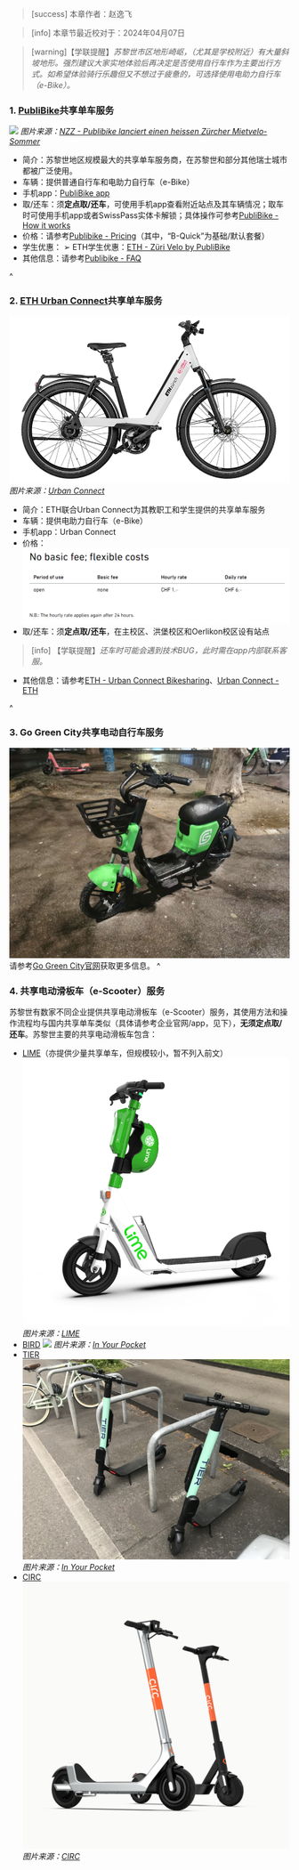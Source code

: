 > [success] 本章作者：赵逸飞

> [info] 本章节最近校对于：2024年04月07日

> [warning]【学联提醒】*苏黎世市区地形崎岖，（尤其是学校附近）有大量斜坡地形。强烈建议大家实地体验后再决定是否使用自行车作为主要出行方式。如希望体验骑行乐趣但又不想过于疲惫的，可选择使用电助力自行车（e-Bike）。*

### **1. [PubliBike](<https://www.publibike.ch/en/home>)共享单车服务**
![](../../.topwrite/assets/image_1693720449611.png)
*图片来源：[NZZ - Publibike lanciert einen heissen Zürcher Mietvelo-Sommer](<https://www.nzz.ch/zuerich/publibike-lanciert-den-heissen-zuercher-mietvelo-sommer-ld.1374926?reduced=true>)*

- 简介：苏黎世地区规模最大的共享单车服务商，在苏黎世和部分其他瑞士城市都被广泛使用。
- 车辆：提供普通自行车和电助力自行车（e-Bike）
- 手机app：[PubliBike app](<https://www.publibike.ch/en/publibike-app>)
- 取/还车：须**定点取/还车**，可使用手机app查看附近站点及其车辆情况；取车时可使用手机app或者SwissPass实体卡解锁；具体操作可参考[PubliBike - How it works](<https://www.publibike.ch/en/how-it-works>)
- 价格：请参考[Publibike - Pricing](<https://www.publibike.ch/en/subscriptions>)（其中，“B-Quick”为基础/默认套餐）
- 学生优惠：
➢ ETH学生优惠：[ETH - Züri Velo by PubliBike](<https://ethz.ch/students/en/campus/transport-mobility/velo/publibike.html>)
- 其他信息：请参考[Publibike - FAQ](<https://www.publibike.ch/en/faq>)

^
### **2. [ETH Urban Connect](<https://ethz.ch/students/en/campus/transport-mobility/velo/urban-connect.html>)共享单车服务**
![](../../.topwrite/assets/image_1693722216169.png)
*图片来源：[Urban Connect](<https://www.urban-connect.ch/eth>)*
- 简介：ETH联合Urban Connect为其教职工和学生提供的共享单车服务
- 车辆：提供电助力自行车（e-Bike）
- 手机app：Urban Connect
- 价格：![](../../.topwrite/assets/1693721535090.png)
- 取/还车：须**定点取/还车**，在主校区、洪堡校区和Oerlikon校区设有站点
> [info] 【学联提醒】*还车时可能会遇到技术BUG，此时需在app内部联系客服。*
- 其他信息：请参考[ETH - Urban Connect Bikesharing](<https://ethz.ch/students/en/campus/transport-mobility/velo/urban-connect.html>)、[Urban Connect - ETH](<https://www.urban-connect.ch/eth>)

^
### **3. Go Green City共享电动自行车服务**
![](../../.topwrite/assets/16db85772308dee0e7a07c85077f76f.jpg)
请参考[Go Green City官网](<https://go-greencity.ch/de/>)获取更多信息。
^

### **4. 共享电动滑板车（e-Scooter）服务**
苏黎世有数家不同企业提供共享电动滑板车（e-Scooter）服务，其使用方法和操作流程均与国内共享单车类似（具体请参考企业官网/app，见下），**无须定点取/还车**。苏黎世主要的共享电动滑板车包含：
- [LIME](<https://www.li.me/en-ch/>)（亦提供少量共享单车，但规模较小，暂不列入前文）
![](../../.topwrite/assets/image_1693730454346.png)
*图片来源：[LIME](<https://www.li.me/en-ch/>)*
- [BIRD](<https://www.bird.co/>)
![](../../.topwrite/assets/image_1693731000308.png)
*图片来源：[In Your Pocket](<https://www.inyourpocket.com/zurich/getting-around/electric-scooters>)*
- [TIER](<https://www.tier.app/en/>)
![](../../.topwrite/assets/image_1693731204686.png)
*图片来源：[In Your Pocket](<https://www.inyourpocket.com/zurich/getting-around/electric-scooters>)*
- [CIRC](<https://www.circ.com/>)
![](../../.topwrite/assets/image_1693731285194.png)
*图片来源：[CIRC](<https://www.circ.com/>)*